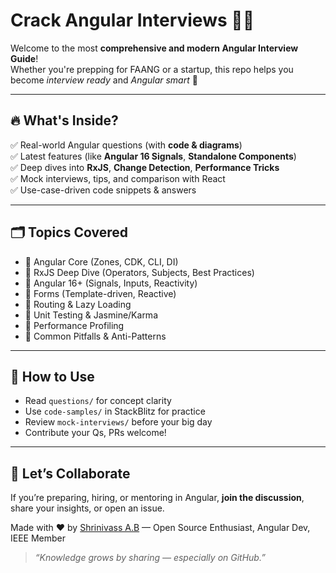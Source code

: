 # Crack Angular Interviews 🧠✨

Welcome to the most **comprehensive and modern Angular Interview Guide**!  
Whether you're prepping for FAANG or a startup, this repo helps you become *interview ready* and *Angular smart* 🚀

---

## 🔥 What's Inside?

✅ Real-world Angular questions (with **code & diagrams**)  
✅ Latest features (like **Angular 16 Signals**, **Standalone Components**)  
✅ Deep dives into **RxJS**, **Change Detection**, **Performance Tricks**  
✅ Mock interviews, tips, and comparison with React  
✅ Use-case-driven code snippets & answers

---

## 🗂️ Topics Covered

- 🔹 Angular Core (Zones, CDK, CLI, DI)
- 🔹 RxJS Deep Dive (Operators, Subjects, Best Practices)
- 🔹 Angular 16+ (Signals, Inputs, Reactivity)
- 🔹 Forms (Template-driven, Reactive)
- 🔹 Routing & Lazy Loading
- 🔹 Unit Testing & Jasmine/Karma
- 🔹 Performance Profiling
- 🔹 Common Pitfalls & Anti-Patterns

---

## 🧩 How to Use

- Read `questions/` for concept clarity
- Use `code-samples/` in StackBlitz for practice
- Review `mock-interviews/` before your big day
- Contribute your Qs, PRs welcome!

---

## 🙌 Let’s Collaborate

If you’re preparing, hiring, or mentoring in Angular, **join the discussion**, share your insights, or open an issue.

Made with ❤️ by [Shrinivass A.B](https://github.com/Shrinivassab) — Open Source Enthusiast, Angular Dev, IEEE Member

> _“Knowledge grows by sharing — especially on GitHub.”_

